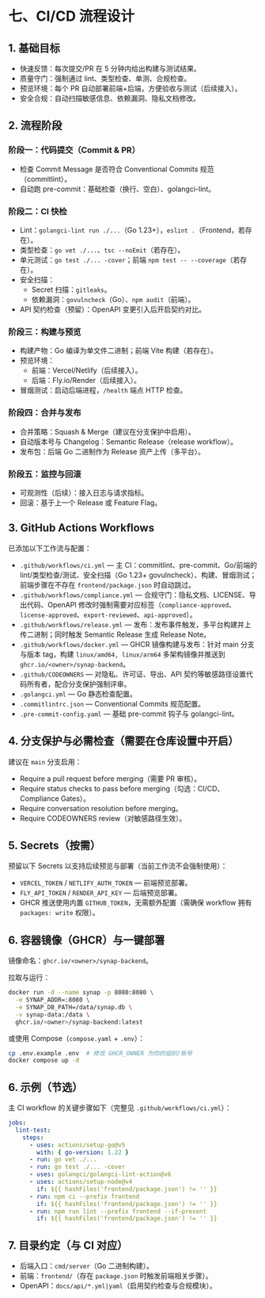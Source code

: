# 七、CI/CD 流程设计

## 1. 基础目标

* 快速反馈：每次提交/PR 在 5 分钟内给出构建与测试结果。
* 质量守门：强制通过 lint、类型检查、单测、合规检查。
* 预览环境：每个 PR 自动部署前端+后端，方便验收与测试（后续接入）。
* 安全合规：自动扫描敏感信息、依赖漏洞、隐私文档修改。

## 2. 流程阶段

### 阶段一：代码提交（Commit & PR）

* 检查 Commit Message 是否符合 Conventional Commits 规范（commitlint）。
* 自动跑 pre-commit：基础检查（换行、空白）、golangci-lint。

### 阶段二：CI 快检

* Lint：`golangci-lint run ./...`（Go 1.23+），`eslint .`（Frontend，若存在）。
* 类型检查：`go vet ./...`、`tsc --noEmit`（若存在）。
* 单元测试：`go test ./... -cover`；前端 `npm test -- --coverage`（若存在）。
* 安全扫描：
  * Secret 扫描：`gitleaks`。
  * 依赖漏洞：`govulncheck`（Go）、`npm audit`（前端）。
* API 契约检查（预留）：OpenAPI 变更引入后开启契约对比。

### 阶段三：构建与预览

* 构建产物：Go 编译为单文件二进制；前端 Vite 构建（若存在）。
* 预览环境：
  * 前端：Vercel/Netlify（后续接入）。
  * 后端：Fly.io/Render（后续接入）。
* 冒烟测试：启动后端进程，`/health` 端点 HTTP 检查。

### 阶段四：合并与发布

* 合并策略：Squash & Merge（建议在分支保护中启用）。
* 自动版本号与 Changelog：Semantic Release（release workflow）。
* 发布包：后端 Go 二进制作为 Release 资产上传（多平台）。

### 阶段五：监控与回滚

* 可观测性（后续）：接入日志与请求指标。
* 回滚：基于上一个 Release 或 Feature Flag。

## 3. GitHub Actions Workflows

已添加以下工作流与配置：

* `.github/workflows/ci.yml` — 主 CI：commitlint、pre-commit、Go/前端的 lint/类型检查/测试、安全扫描（Go 1.23+ govulncheck）、构建、冒烟测试；前端步骤在不存在 `frontend/package.json` 时自动跳过。
* `.github/workflows/compliance.yml` — 合规守门：隐私文档、LICENSE、导出代码、OpenAPI 修改时强制需要对应标签（`compliance-approved`、`license-approved`、`export-reviewed`、`api-approved`）。
* `.github/workflows/release.yml` — 发布：发布事件触发，多平台构建并上传二进制；同时触发 Semantic Release 生成 Release Note。
* `.github/workflows/docker.yml` — GHCR 镜像构建与发布：针对 main 分支与版本 tag，构建 `linux/amd64, linux/arm64` 多架构镜像并推送到 `ghcr.io/<owner>/synap-backend`。
* `.github/CODEOWNERS` — 对隐私、许可证、导出、API 契约等敏感路径设置代码所有者，配合分支保护强制评审。
* `.golangci.yml` — Go 静态检查配置。
* `.commitlintrc.json` — Conventional Commits 规范配置。
* `.pre-commit-config.yaml` — 基础 pre-commit 钩子与 golangci-lint。

## 4. 分支保护与必需检查（需要在仓库设置中开启）

建议在 `main` 分支启用：

* Require a pull request before merging（需要 PR 审核）。
* Require status checks to pass before merging（勾选：CI/CD、Compliance Gates）。
* Require conversation resolution before merging。
* Require CODEOWNERS review（对敏感路径生效）。

## 5. Secrets（按需）

预留以下 Secrets 以支持后续预览与部署（当前工作流不会强制使用）：

* `VERCEL_TOKEN` / `NETLIFY_AUTH_TOKEN` — 前端预览部署。
* `FLY_API_TOKEN` / `RENDER_API_KEY` — 后端预览部署。
* GHCR 推送使用内置 `GITHUB_TOKEN`，无需额外配置（需确保 workflow 拥有 `packages: write` 权限）。

## 6. 容器镜像（GHCR）与一键部署

镜像命名：`ghcr.io/<owner>/synap-backend`。

拉取与运行：

```bash
docker run -d --name synap -p 8080:8080 \
  -e SYNAP_ADDR=:8080 \
  -e SYNAP_DB_PATH=/data/synap.db \
  -v synap-data:/data \
  ghcr.io/<owner>/synap-backend:latest
```

或使用 Compose（`compose.yaml` + `.env`）：

```bash
cp .env.example .env  # 修改 GHCR_OWNER 为你的组织/账号
docker compose up -d
```

## 6. 示例（节选）

主 CI workflow 的关键步骤如下（完整见 `.github/workflows/ci.yml`）：

```yaml
jobs:
  lint-test:
    steps:
      - uses: actions/setup-go@v5
        with: { go-version: 1.22 }
      - run: go vet ./...
      - run: go test ./... -cover
      - uses: golangci/golangci-lint-action@v6
      - uses: actions/setup-node@v4
        if: ${{ hashFiles('frontend/package.json') != '' }}
      - run: npm ci --prefix frontend
        if: ${{ hashFiles('frontend/package.json') != '' }}
      - run: npm run lint --prefix frontend --if-present
        if: ${{ hashFiles('frontend/package.json') != '' }}
```

## 7. 目录约定（与 CI 对应）

* 后端入口：`cmd/server`（Go 二进制构建）。
* 前端：`frontend/`（存在 `package.json` 时触发前端相关步骤）。
* OpenAPI：`docs/api/*.yml|yaml`（启用契约检查与合规模块）。
